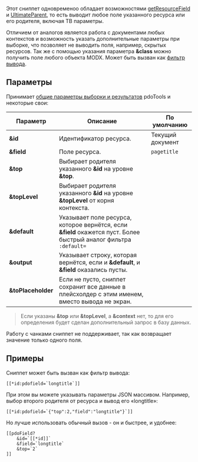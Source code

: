Этот сниппет одновременоо обладает возможностями [getResourceField][1] и [UltimateParent][2], то есть выводит любое поле указанного ресурса или его родителя, включая ТВ параметры.

Отличием от аналогов является работа с документами любых контекстов и возможность указать дополнительные параметры при выборке, что позволяет не выводить поля, например, скрытых ресурсов. Так же с помощью указания параметра **&class** можно получить поле любого объекта MODX. Может быть вызван как [фильтр вывода][3].

## Параметры
Принимает [общие параметры выборки и результатов][4] pdoTools и некоторые свои:

Параметр | Описание | По умолчанию
---|---|---
**&id** | Идентификатор ресурса. | Текущий документ
**&field** | Поле ресурса. | `pagetitle`
**&top** | Выбирает родителя указанного **&id** на уровне **&top**. | 
**&topLevel** | Выбирает родителя указанного **&id** на уровне **&topLevel** от корня контекста.
**&default** | Указывает поле ресурса, которое вернётся, если **&field** окажется пуст. Более быстрый аналог фильтра `:default=`
**&output** | Указывает строку, которая вернётся, если и **&default**, и **&field** оказались пусты.
**&toPlaceholder** | Если не пусто, сниппет сохранит все данные в плейсхолдер с этим именем, вместо вывода не экран. 

> Если указаны **&top** или **&topLevel**, а **&context** нет, то для его определения будет сделан дополнительный запрос в базу данных.

Работу с чанками сниппет не поддерживает, так как возвращает значение только одного поля.

## Примеры
Сниппет может быть вызван как фильтр вывода:
```
[[*id:pdofield=`longtitle`]]
```

При этом вы можете указывать параметры JSON массивом. Например, выбор второго родителя от ресурса и вывод его «longtitle»:
```
[[*id:pdofield=`{"top":2,"field":"longtitle"}`]]
```

Но лучше использовать обычный вызов - он и быстрее, и удобнее:
```
[[pdoField?
	&id=`[[*id]]`
	&field=`longtitle`
	&top=`2`
]]
```

[1]: http://rtfm.modx.com/extras/revo/getresourcefield
[2]: http://modx.com/extras/package/ultimateparent
[3]: /ru/02_Система/01_Основы/02_Фильтры_ввода_и_вывода.md
[4]: /ru/01_Компоненты/01_pdoTools/04_Общие_параметры.md
